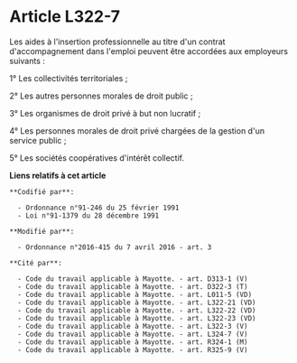 # Article L322-7

Les aides à l'insertion professionnelle au titre d'un contrat d'accompagnement dans l'emploi peuvent être accordées aux
employeurs suivants :

1° Les collectivités territoriales ; 

2° Les autres personnes morales de droit public ; 

3° Les organismes de droit privé à but non lucratif ; 

4° Les personnes morales de droit privé chargées de la gestion d'un service public ;

5° Les sociétés coopératives d'intérêt collectif.

**Liens relatifs à cet article**

	**Codifié par**:

	  - Ordonnance n°91-246 du 25 février 1991
	  - Loi n°91-1379 du 28 décembre 1991

	**Modifié par**:

	  - Ordonnance n°2016-415 du 7 avril 2016 - art. 3

	**Cité par**:

	  - Code du travail applicable à Mayotte. - art. D313-1 (V)
	  - Code du travail applicable à Mayotte. - art. D322-3 (T)
	  - Code du travail applicable à Mayotte. - art. L011-5 (VD)
	  - Code du travail applicable à Mayotte. - art. L322-21 (VD)
	  - Code du travail applicable à Mayotte. - art. L322-22 (VD)
	  - Code du travail applicable à Mayotte. - art. L322-23 (VD)
	  - Code du travail applicable à Mayotte. - art. L322-3 (V)
	  - Code du travail applicable à Mayotte. - art. L324-7 (V)
	  - Code du travail applicable à Mayotte. - art. R324-1 (M)
	  - Code du travail applicable à Mayotte. - art. R325-9 (V)
